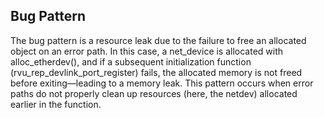 ## Bug Pattern

The bug pattern is a resource leak due to the failure to free an allocated object on an error path. In this case, a net_device is allocated with alloc_etherdev(), and if a subsequent initialization function (rvu_rep_devlink_port_register) fails, the allocated memory is not freed before exiting—leading to a memory leak. This pattern occurs when error paths do not properly clean up resources (here, the netdev) allocated earlier in the function.